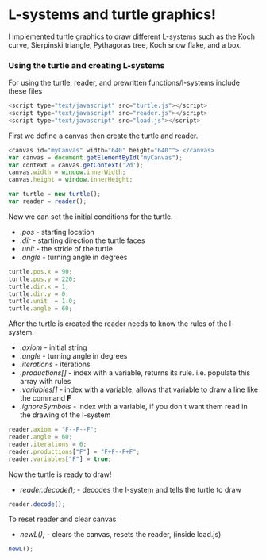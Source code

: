 # L-systems and turtle graphics!

I implemented turtle graphics to draw different L-systems such as the Koch curve, Sierpinski triangle, Pythagoras tree, Koch snow flake, and a box.


### Using the turtle and creating L-systems

For using the turtle, reader, and prewritten functions/l-systems include these files

~~~javascript
<script type="text/javascript" src="turtle.js"></script>
<script type="text/javascript" src="reader.js"></script>
<script type="text/javascript" src="load.js"></script>
~~~


First we define a canvas then create the turtle and reader.

~~~javascript
<canvas id="myCanvas" width="640" height="640""> </canvas>
var canvas = document.getElementById("myCanvas");
var context = canvas.getContext('2d');
canvas.width = window.innerWidth;
canvas.height = window.innerHeight;

var turtle = new turtle();
var reader = reader();
~~~

Now we can set the initial conditions for the turtle.

  * *.pos*   - starting location
  * *.dir*   - starting direction the turtle faces
  * *.unit*  - the stride of the turtle
  * *.angle* - turning angle in degrees

~~~javascript
turtle.pos.x = 90;
turtle.pos.y = 220;
turtle.dir.x = 1;
turtle.dir.y = 0;
turtle.unit  = 1.0;
turtle.angle = 60;
~~~

After the turtle is created the reader needs to know the rules of the l-system.

  * *.axiom*         - initial string
  * *.angle*         - turning angle in degrees
  * *.iterations*    - iterations
  * *.productions[]* - index with a variable, returns its rule. i.e. populate this array with rules
  * *.variables[]*   - index with a variable, allows that variable to draw a line like the command **F**
  * *.ignoreSymbols*  - index with a variable, if you don't want them read in the drawing of the l-system
  
~~~javascript
reader.axiom = "F--F--F";
reader.angle = 60;
reader.iterations = 6;
reader.productions["F"] = "F+F--F+F";
reader.variables["F"] = true;
~~~

Now the turtle is ready to draw!

  * *reader.decode();* - decodes the l-system and tells the turtle to draw
  
~~~javascript
reader.decode();
~~~

To reset reader and clear canvas
  * *newL();*          - clears the canvas, resets the reader, (inside load.js)
~~~javascript
newL();
~~~


